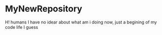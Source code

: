# MyNewRepository
H! humans
I have no idear about what am i doing now, just a begining of my code life I guess
